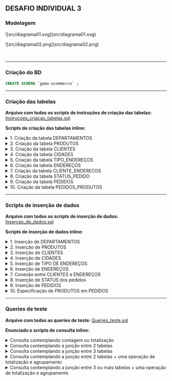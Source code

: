 ## DESAFIO INDIVIDUAL 3

### **Modelagem**
<p>
![src/diagrama01.svg](src/diagrama01.svg)
</p>
 ![src/diagrama02.png](src/diagrama02.png)</p>
</br>


---

### **Criação do BD**

```sql
CREATE SCHEMA `gama-ecommerce` ;
```

---

### **Criação das tabelas**

**Arquivo com todos os scripts de instruções de criação das tabelas:**
[Instrucoes_criacao_tabelas.sql](src/Instrucoes_criacao_tabelas.sql)

**Scripts de criação das tabelas inline:**

<details>
<summary> 1. Criação da tabela DEPARTAMENTOS</summary>

```sql
CREATE TABLE `Departamentos` (
  `id` int NOT NULL AUTO_INCREMENT,
  `nome` varchar(50) DEFAULT NULL,
  PRIMARY KEY (`id`)
);
```

</details>
<details>
<summary> 2. Criação da tabela PRODUTOS</summary>

```sql
CREATE TABLE `Produtos` (
  `id` int NOT NULL AUTO_INCREMENT,
  `descricao` varchar(100) DEFAULT NULL,
  `preco` decimal(7,2) DEFAULT NULL,
  `qtdEstoque` int DEFAULT NULL,
  `disponivel` int NOT NULL,
  `destaque` int NOT NULL,
  `deptid` int NOT NULL,
  PRIMARY KEY (`id`),
  CONSTRAINT fk_deptid FOREIGN KEY (deptid) REFERENCES Departamentos(id)
);
```

</details>
<details>
<summary> 3. Criação da tabela CLIENTES</summary>

```sql
CREATE TABLE `Clientes` (
  `id` int NOT NULL AUTO_INCREMENT,
  `nome` varchar(100) NOT NULL,
  `email` varchar(50) NOT NULL,
  `whatsapp` varchar(14) NOT NULL,
  `senha` varchar(16) NOT NULL,
  PRIMARY KEY (`id`)
);
```

</details>
<details>
<summary> 4. Criação da tabela CIDADES</summary>

```sql
CREATE TABLE `Cidades` (
  `id` int NOT NULL AUTO_INCREMENT,
  `cidade` varchar(50) NOT NULL,
  `estado` varchar(50) NOT NULL,
  PRIMARY KEY (`id`)
);
```

</details>
<details>
<summary> 5. Criação da tabela TIPO_ENDEREÇOS</summary>

```sql
CREATE TABLE `Tipo_enderecos` (
  `id` int NOT NULL AUTO_INCREMENT,
  `nome` varchar(12) NOT NULL,
  PRIMARY KEY (`id`)
);
```

</details>
<details>
<summary> 6. Criação da tabela ENDEREÇOS</summary>

```sql
CREATE TABLE `Enderecos` (
  `id` int NOT NULL AUTO_INCREMENT,
  `tipoenderecoid` int NOT NULL,
  `tipologradouro` varchar(10) NOT NULL,
  `logradouro` varchar(50) NOT NULL,
  `numero` int NOT NULL,
  `complemento` varchar(45) NOT NULL,
  `bairro` varchar(50) NOT NULL,
  `cep` int NOT NULL,
  `cidadeid` int NOT NULL,
  PRIMARY KEY (`id`),
  CONSTRAINT fk_tipoenderecoid FOREIGN KEY (tipoenderecoid) REFERENCES Tipo_enderecos(id),
  CONSTRAINT fk_cidadeid FOREIGN KEY (cidadeid) REFERENCES Cidades(id)
);
```

</details>
<details>
<summary> 7. Criação da tabela CLIENTE_ENDERECOS</summary>

```sql
CREATE TABLE `Cliente_enderecos` (
  `clienteid` int NOT NULL,
  `enderecoid` int NOT NULL,
  CONSTRAINT fk_clienteid FOREIGN KEY (clienteid) REFERENCES Clientes(id),
  CONSTRAINT fk_enderecoid FOREIGN KEY (enderecoid) REFERENCES Enderecos(id)
);
```

</details>
<details>
<summary> 8. Criação da tabela STATUS_PEDIDO</summary>

```sql
CREATE TABLE `Status_pedido` (
  `id` int NOT NULL AUTO_INCREMENT,
  `nome` varchar(50) NOT NULL,
  PRIMARY KEY (`id`)
);
```

</details>
<details>
<summary> 9. Criação da tabela PEDIDOS</summary>

```sql
CREATE TABLE `Pedidos` (
  `id` int NOT NULL AUTO_INCREMENT,
  `data` DATETIME NOT NULL,
  `clienteid` int NOT NULL,
  `statusid` int NOT NULL,
  PRIMARY KEY (`id`),
  FOREIGN KEY (clienteid) REFERENCES Clientes(id),
  CONSTRAINT fk_statusid FOREIGN KEY (statusid) REFERENCES Status_pedido(id)
);
```

</details>
<details>
<summary> 10. Criação da tabela PEDIDOS_PRODUTOS</summary>

```sql
CREATE TABLE `Pedidos_produtos` (
  `pedidoid` int NOT NULL,
  `produtoid` int NOT NULL,
  `valorindividual` decimal(7,2) NOT NULL,
  `quantidade` int NOT NULL,
  `valortotal` decimal(7,2) NOT NULL,
  CONSTRAINT fk_pedidoid FOREIGN KEY (pedidoid) REFERENCES Pedidos(id),
  CONSTRAINT fk_produtoid FOREIGN KEY (produtoid) REFERENCES Produtos(id)
);
```

</details>

---

### Scripts de inserção de dados

**Arquivo com todos os scripts de inserção de dados:**
[Insercao_de_dados.sql](src/Insercao_de_dados.sql)

**Scripts de inserção de dados inline:**

<details>
<summary>1. Inserção de DEPARTAMENTOS</summary>

```sql
INSERT INTO departamentos (nome)
VALUES ('Adaptadores'), ('Ferramentas'), ('Eletronicos'), ('Casa');
```

</details>
<details>
<summary>2. Inserção de PRODUTOS</summary>

```sql
INSERT INTO produtos (descricao, preco, qtdEstoque, disponivel, destaque, deptid)
VALUES ('ADAPTADOR BLUETOOH USB RECEPTOR DE AUDIO P2', '5.0', '10', '1', '1', '1'),
('ALICATE PARA CRIMPAR TL-315 3 EM 1', '15.0', '16', '1', '1', '2'),
('CAMERA WEBCAM LOGITECH C270 HD 960-000694', '41.0', '27', '1', '0', '3'),
('ASPIRADOR NAPPO NLAR-063 ROBOT WIFI 350ML PRETO', '87.0', '2', '1', '0', '4');
```

</details>
<details>
<summary>3. Inserção de CLIENTES</summary>

```sql
INSERT INTO clientes (nome, email, whatsapp, senha)
VALUES ('Daniela Barbosa', 'daluifernandes@gmail.com', '(31)99999-9999', 's3nha123'),
('Lidiane Mara', 'lidi@gmail.com', '(31)99999-9995', 'senha74123'),
('Bruna Menezes', 'bruna@gmail.com', '(31)99929-8899', '123senha!'),
('Jéssica Gonçalvez', 'jessik@gmail.com', '(31)99497-9339', 's!nha741');
```

</details>
<details>
<summary>4. Inserção de CIDADES</summary>

```sql
INSERT INTO cidades (cidade, estado)
VALUES ('Rio de Janeiro', 'Rio de Janeiro'), ('São Paulo', 'São Paulo'), ('Belo Horizonte', 'Minas Gerais');
```

</details>
<details>
<summary>5. Inserção de TIPO DE ENDEREÇOS</summary>

```sql
INSERT INTO tipo_enderecos (nome)
VALUES ('Residencial'), ('Comercial'), ('Presente');
```

</details>
<details>
<summary>6. Inserção de ENDEREÇOS</summary>

```sql
INSERT INTO enderecos (tipoenderecoid, tipologradouro, logradouro, numero, complemento, bairro, cep, cidadeid)
VALUES ('1', 'Rua', 'Albuquerque Lins', '902', 'Apt 202', 'Santa Cecilia','01230001', '2'),
('2', 'Avenida', ' Europa', '158', 'Sala 2', 'Jardim Europa', '01449000', '2'),
('1', 'Rua', 'Muniz Barreto', '396', 'Apto 202', 'Botafogo', '22251090', '1'),
('1', 'Rua', 'da Bahia', '1148', 'Bloco H Apt 601', 'Centro','30160906', '3'),
('3', 'Rua', 'Augusto de Lima', '46', 'Apto 403', 'Centro','30190001', '3');
```

</details>
<details>
<summary>7. Conexão entre CLIENTES e ENDEREÇOS</summary>

```sql
INSERT INTO cliente_enderecos(clienteid, enderecoid)
VALUES ('1', '2'), ('1', '4'), ('2', '1'), ('3', '3'), ('4', '5');
```

</details>
<details>
<summary>8. Inserção de STATUS dos pedidos</summary>

```sql
INSERT INTO status_pedido(nome)
VALUES ('Novo pedido'), ('Cancelado'),  ('Aguardando pagamento'),  ('Pagamento autorizado'),
('Pagamento negado'), ('Em separação'), ('Em transporte'), ('Entregue');
```

</details>
<details>
<summary>9. Inserção de PEDIDOS</summary>

```sql
INSERT INTO pedidos (data, clienteid, statusid)
VALUES ('2021-05-19',  '1', '3'), ('2021-05-19',  '4', '3'), ('2021-05-19', '2', '3'),
('2021-05-19',  '3', '8');
```

</details>
<details>
<summary>10. Especificação de PRODUTOS em PEDIDOS</summary>

```sql
INSERT INTO pedidos_produtos (pedidoid, produtoid, valorindividual, quantidade, valortotal)
VALUES ('1', '4', '87', '1', (quantidade * valorindividual)), ('2', '4', '87', '1', (quantidade * valorindividual)),
('3', '3', '41', '1', (quantidade * valorindividual)), ('4', '1', '5', '1', (quantidade * valorindividual))
```

</details>

---

### Queries de teste

**Arquivo com todas as queries de teste:**
[Queries_teste.sql](src/Queries_teste.sql)

**Enunciado e scripts de consulta inline:**

<details>
<summary>Consulta contemplando contagem ou totalização</summary>

- _Situação 1:_ Quantidade total de itens em estoque

```sql
select sum(qtdEstoque) as totalestoque from Produtos;
```

- _Situação 2:_ Quantidade total de itens em destaque

```sql
select COUNT(destaque) as produtosdestaque from Produtos
where destaque = 1;
```

</details>
<details>
<summary>Consulta contemplando a junção entre 2 tabelas</summary>

- _Situação 1:_ Listar todos os pedidos não finalizados, contemplando data de realização, atual status e os principais dados de contato do cliente responsável (nome, cpf e email).

```sql
select pedidos.id, clientes.nome, clientes.email, pedidos.data, status_pedido.nome from pedidos
inner join status_pedido on pedidos.statusid = status_pedido.id
inner join clientes on pedidos.clienteid = clientes.id
where pedidos.statusid != 8
```

</details>
<details>
<summary>Consulta contemplando a junção entre 3 tabelas</summary>

- _Situação 1:_ Mostrar todos os pedidos da cliente **'Lidiane'**, o item da compra e o valor total.

```sql
select clientes.nome, produtos.descricao, pedidos_produtos.valortotal from pedidos
inner join clientes on pedidos.clienteid = clientes.id
inner join pedidos_produtos on pedidos.id = pedidos_produtos.pedidoid
inner join produtos on pedidos_produtos.produtoid = produtos.id
where clienteid = 2;
```

</details>
<details>
<summary>Consulta contemplando a junção entre 2 tabelas + uma operação de totalização e agrupamento</summary>

- _Situação 1:_ Listar todos os produtos vendidos, mostrando seu nome, departamento e preço individual, listar quantas vezes eles foram vendidos e o valor total de vendas de cada produto

```sql
select departamentos.nome as departamento, produtos.descricao as produto, produtos.preco,
count(pedidos_produtos.produtoid) as qtdvendas, sum(produtos.preco) as totalvendas from pedidos_produtos
inner join produtos on pedidos_produtos.produtoid = produtos.id
inner join departamentos on produtos.deptid = departamentos.id
group by produtos.id
```

</details>
<details>
<summary>Consulta contemplando a junção entre 3 ou mais tabelas + uma operação de totalização e agrupamento</summary>

- _Situação 1:_ Listar por nome todos os clientes que fizeram pedidos, mostrar seu endereço e o valor total do pedido

```sql
select clientes.nome, tipo_enderecos.nome as tipoendereco, enderecos.tipologradouro,
enderecos.logradouro, enderecos.numero, enderecos.complemento,enderecos.bairro, enderecos.cep, cidades.cidade,
sum(pedidos_produtos.valortotal) as valortotalpedido from cliente_enderecos

inner join clientes on clientes.id = cliente_enderecos.clienteid
inner join enderecos on enderecos.id = cliente_enderecos.enderecoid
inner join tipo_enderecos on tipo_enderecos.id = enderecos.tipoenderecoid
inner join cidades on cidades.id = enderecos.cidadeid
inner join pedidos on cliente_enderecos.clienteid = pedidos.clienteid
inner join pedidos_produtos on pedidos.id = pedidos_produtos.pedidoid
inner join produtos on pedidos_produtos.produtoid = produtos.id

group by pedidos.id
```

